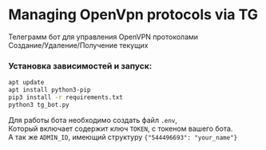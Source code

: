 # Managing OpenVpn protocols via TG
Телеграмм бот для управления OpenVPN протоколами <br>
Создание/Удаление/Получение текущих<br>
### Установка зависимостей и запуск:
```bash
apt update
apt install python3-pip
pip3 install -r requirements.txt
python3 tg_bot.py
```
Для работы бота необходимо создать файл `.env`,<br>
Который включает содержит ключ `TOKEN`, c токеном вашего бота.<br>
А так же `ADMIN_ID`, имеющий структуру `{"544496693": "your_name"}`<br>